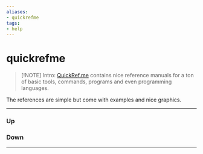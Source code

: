 ```yaml
---
aliases:
- quickrefme
tags:
- help
---
```

# quickrefme
> [!NOTE] Intro: 
> [QuickRef.me](https://quickref.me) contains nice reference manuals for a ton of basic tools, commands, programs and even programming languages. 

The references are simple but come with examples and nice graphics. 

***
### Up
### Down
***
